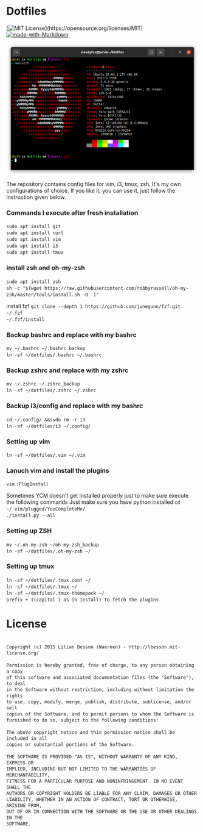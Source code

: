 # Dotfiles

[![MIT License](https://img.shields.io/apm/l/atomic-design-ui.svg?)](https://opensource.org/licenses/MIT)
[![made-with-Markdown](https://img.shields.io/badge/Made%20with-Markdown-1f425f.svg)](https://guides.github.com/features/mastering-markdown/)

![Neofetch](/images/neofetch.png)

The repository contains config files for vim, i3, tmux, zsh. It's my own configurations of choice. If you like it, you can use it, just follow the instruction given below.

### Commands I execute after fresh installation

`sudo apt install git` </br>
`sudo apt install curl` </br>
`sudo apt install vim` </br>
`sudo apt install i3` </br>
`sudo apt install tmux` </br>

### install zsh and oh-my-zsh

`sudo apt install zsh` </br>
`sh -c "$(wget https://raw.githubusercontent.com/robbyrussell/oh-my-zsh/master/tools/install.sh -O -)"`

install fzf
`git clone --depth 1 https://github.com/junegunn/fzf.git ~/.fzf` </br>
`~/.fzf/install`

### Backup bashrc and replace with my bashrc

`mv ~/.bashrc ~/.bashrc_backup` </br>
`ln -sf ~/dotfiles/.bashrc ~/.bashrc` </br>

### Backup zshrc and replace with my zshrc

`mv ~/.zshrc ~/.zshrc_backup` </br>
`ln -sf ~/dotfiles/.zshrc ~/.zshrc` </br>

### Backup i3/config and replace with my bashrc

`cd ~/.config/ &&sudo rm -r i3` </br>
`ln -sf ~/dotfiles/i3 ~/.config/`

### Setting up vim

`ln -sf ~/dotfiles/.vim ~/.vim`

### Lanuch vim and install the plugins

`vim`
`:PlugInstall`

Sometimes YCM doesn't get installed properly just to make sure execute the following commands
Just make sure you have python installed
`cd ~/.vim/plugged/YouCompleteMe/` </br>
`./install.py --all`

### Setting up ZSH

`mv ~/.oh-my-zsh ~/oh-my-zsh_backup` </br>
`ln -sf ~/dotfiles/.oh-my-zsh ~/`

### Setting up tmux

`ln -sf ~/dotfiles/.tmux.conf ~/` </br>
`ln -sf ~/dotfiles/.tmux ~/` </br>
`ln -sf ~/dotfiles/.tmux-themepack ~/` </br>
`prefix + I(capital i as in Install) to fetch the plugins`

# License
``` The MIT License (MIT)

Copyright (c) 2015 Lilian Besson (Naereen) - http://lbesson.mit-license.org/

Permission is hereby granted, free of charge, to any person obtaining a copy
of this software and associated documentation files (the "Software"), to deal
in the Software without restriction, including without limitation the rights
to use, copy, modify, merge, publish, distribute, sublicense, and/or sell
copies of the Software, and to permit persons to whom the Software is
furnished to do so, subject to the following conditions:

The above copyright notice and this permission notice shall be included in all
copies or substantial portions of the Software.

THE SOFTWARE IS PROVIDED "AS IS", WITHOUT WARRANTY OF ANY KIND, EXPRESS OR
IMPLIED, INCLUDING BUT NOT LIMITED TO THE WARRANTIES OF MERCHANTABILITY,
FITNESS FOR A PARTICULAR PURPOSE AND NONINFRINGEMENT. IN NO EVENT SHALL THE
AUTHORS OR COPYRIGHT HOLDERS BE LIABLE FOR ANY CLAIM, DAMAGES OR OTHER
LIABILITY, WHETHER IN AN ACTION OF CONTRACT, TORT OR OTHERWISE, ARISING FROM,
OUT OF OR IN CONNECTION WITH THE SOFTWARE OR THE USE OR OTHER DEALINGS IN THE
SOFTWARE.
```

